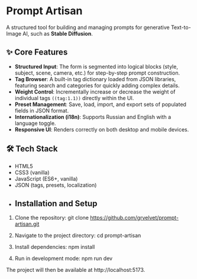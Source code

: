 # Prompt Artisan

A structured tool for building and managing prompts for generative Text-to-Image AI, such as **Stable Diffusion**.

## ✨ Core Features
- **Structured Input**: The form is segmented into logical blocks (style, subject, scene, camera, etc.) for step-by-step prompt construction.  
- **Tag Browser**: A built-in tag dictionary loaded from JSON libraries, featuring search and categories for quickly adding complex details.  
- **Weight Control**: Incrementally increase or decrease the weight of individual tags `((tag:1.1))` directly within the UI.  
- **Preset Management**: Save, load, import, and export sets of populated fields in JSON format.  
- **Internationalization (i18n)**: Supports Russian and English with a language toggle.  
- **Responsive UI**: Renders correctly on both desktop and mobile devices.  

## 🛠 Tech Stack
- HTML5  
- CSS3 (vanilla)  
- JavaScript (ES6+, vanilla)  
- JSON (tags, presets, localization)
- ## Installation and Setup

1. Clone the repository:
   git clone https://github.com/grvelvet/prompt-artisan.git

2. Navigate to the project directory:
   cd prompt-artisan

3. Install dependencies:
   npm install

4. Run in development mode:
   npm run dev

The project will then be available at http://localhost:5173.
<!-- test -->
